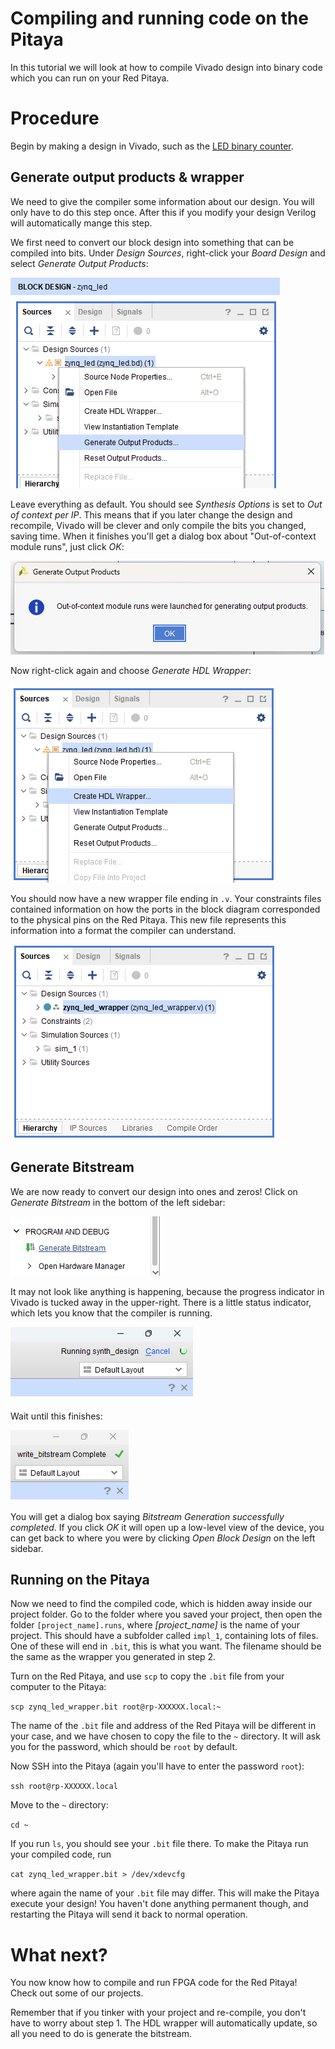 # Compiling and running code on the Pitaya

In this tutorial we will look at how to compile Vivado design into binary code which you can run on your Red Pitaya.

# Procedure

Begin by making a design in Vivado, such as the [LED binary counter](/Tutorials/PROJ_LEDCounter/README.md).

## Generate output products & wrapper

We need to give the compiler some information about our design. You will only have to do this step once. After this if you modify your design Verilog will automatically mange this step.

We first need to convert our block design into something that can be compiled into bits. Under *Design Sources*, right-click your *Board Design* and select *Generate Output Products*:

![Right clicking the design](img_GenerateOutputProducts.png)

Leave everything as default. You should see *Synthesis Options* is set to *Out of context per IP*. This means that if you later change the design and recompile, Vivado will be clever and only compile the bits you changed, saving time. When it finishes you'll get a dialog box about "Out-of-context module runs", just click *OK*:

![Dialog box saying Out-of-context module runs were launched for generating output products.](img_OOCDialogBox.png)

Now right-click again and choose *Generate HDL Wrapper*:

![Right clicking the design](img_CreateHDLWrapper.png)

You should now have a new wrapper file ending in `.v`. Your constraints files contained information on how the ports in the block diagram corresponded to the physical pins on the Red Pitaya. This new file represents this information into a format the compiler can understand.

![Design source has been replaced by blue file ending in .v](img_DesignWrapper.png)

## Generate Bitstream

We are now ready to convert our design into ones and zeros! Click on *Generate Bitstream* in the bottom of the left sidebar:

![Button saying GenerateBitstream](img_GenerateBitstreamButton.png)

It may not look like anything is happening, because the progress indicator in Vivado is tucked away in the upper-right. There is a little status indicator, which lets you know that the compiler is running. 

![Text in top right saying Running synth design](img_RunningDesign.png)

Wait until this finishes:

![Text in top right saying write bitstream complete](img_WriteBitstreamComplete.png)

You will get a dialog box saying *Bitstream Generation successfully completed*. If you click *OK* it will open up a low-level view of the device, you can get back to where you were by clicking *Open Block Design* on the left sidebar.

## Running on the Pitaya

Now we need to find the compiled code, which is hidden away inside our project folder. Go to the folder where you saved your project, then open the folder `[project_name].runs`, where *[project_name]* is the name of your project. This should have a subfolder called `impl_1`, containing lots of files. One of these will end in `.bit`, this is what you want. The filename should be the same as the wrapper you generated in step 2.

Turn on the Red Pitaya, and use `scp` to copy the `.bit` file from your computer to the Pitaya:

```scp zynq_led_wrapper.bit root@rp-XXXXXX.local:~```

The name of the `.bit` file and address of the Red Pitaya will be different in your case, and we have chosen to copy the file to the `~` directory. It will ask you for the password, which should be `root` by default.

Now SSH into the Pitaya (again you'll have to enter the password `root`):

`ssh root@rp-XXXXXX.local`

Move to the `~` directory:

`cd ~`

If you run `ls`, you should see your `.bit` file there. To make the Pitaya run your compiled code, run

```cat zynq_led_wrapper.bit > /dev/xdevcfg```

where again the name of your `.bit` file may differ. This will make the Pitaya execute your design! You haven't done anything permanent though, and restarting the Pitaya will send it back to normal operation.

# What next?

You now know how to compile and run FPGA code for the Red Pitaya! Check out some of our projects.

Remember that if you tinker with your project and re-compile, you don't have to worry about step 1. The HDL wrapper will automatically update, so all you need to do is generate the bitstream.